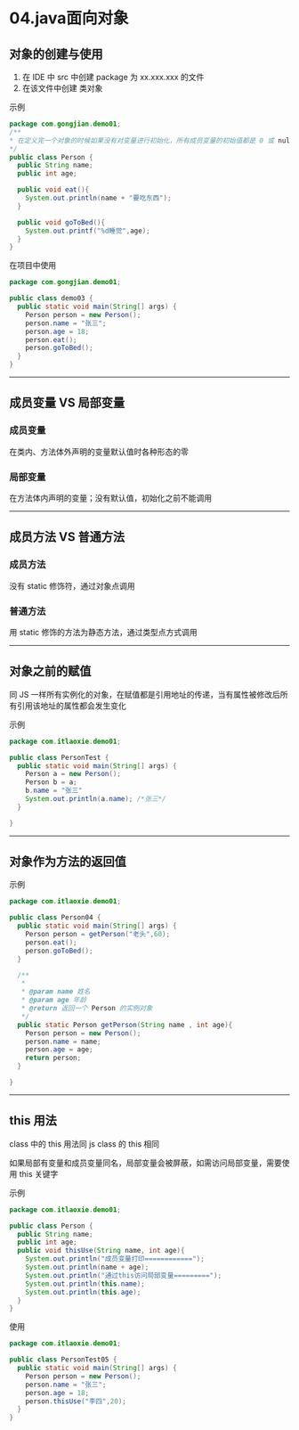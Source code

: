 # 04.java面向对象

## 对象的创建与使用

1. 在 IDE 中 src 中创建  package 为 xx.xxx.xxx 的文件
2. 在该文件中创建 类对象

示例

```java
package com.gongjian.demo01;
/**
* 在定义完一个对象的时候如果没有对变量进行初始化，所有成员变量的初始值都是 0 或 null（同声明数组时类似）
*/
public class Person {
  public String name;
  public int age;

  public void eat(){
    System.out.println(name + "要吃东西");
  }

  public void goToBed(){
    System.out.printf("%d睡觉",age);
  }
}

```

在项目中使用

```java
package com.gongjian.demo01;

public class demo03 {
  public static void main(String[] args) {
    Person person = new Person();
    person.name = "张三";
    person.age = 18;
    person.eat();
    person.goToBed();
  }
}

```

---

## 成员变量 VS 局部变量

### 成员变量

在类内、方法体外声明的变量默认值时各种形态的零

### 局部变量

在方法体内声明的变量；没有默认值，初始化之前不能调用

---

## 成员方法 VS 普通方法

### 成员方法

没有 static 修饰符，通过对象点调用

### 普通方法

用 static 修饰的方法为静态方法，通过类型点方式调用

---

## 对象之前的赋值

同 JS 一样所有实例化的对象，在赋值都是引用地址的传递，当有属性被修改后所有引用该地址的属性都会发生变化

示例

```java
package com.itlaoxie.demo01;

public class PersonTest {
  public static void main(String[] args) {
    Person a = new Person();
    Person b = a;
    b.name = "张三"
    System.out.println(a.name); /*张三*/
  }

}
```

---

## 对象作为方法的返回值

示例

```java
package com.itlaoxie.demo01;

public class Person04 {
  public static void main(String[] args) {
    Person person = getPerson("老头",60);
    person.eat();
    person.goToBed();
  }

  /**
   *
   * @param name 姓名
   * @param age 年龄
   * @return 返回一个 Person 的实例对象
   */
  public static Person getPerson(String name , int age){
    Person person = new Person();
    person.name = name;
    person.age = age;
    return person;
  }

}

```

---

## this 用法

class 中的 this 用法同 js class 的 this 相同

如果局部有变量和成员变量同名，局部变量会被屏蔽，如需访问局部变量，需要使用 this 关键字

示例

```java
package com.itlaoxie.demo01;

public class Person {
  public String name;
  public int age;
  public void thisUse(String name, int age){
    System.out.println("成员变量打印============");
    System.out.println(name + age);
    System.out.println("通过this访问局部变量=========");
    System.out.println(this.name);
    System.out.println(this.age);
  }
}

```

使用

```java
package com.itlaoxie.demo01;

public class PersonTest05 {
  public static void main(String[] args) {
    Person person = new Person();
    person.name = "张三";
    person.age = 18;
    person.thisUse("李四",20);
  }
}

```

